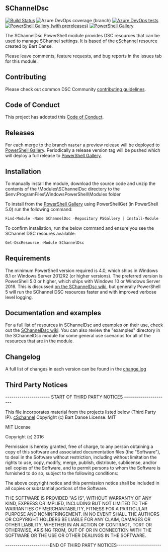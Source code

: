 ## SChannelDsc

[![Build Status](https://dev.azure.com/dsccommunity/SChannelDsc/_apis/build/status/dsccommunity.SChannelDsc?branchName=master)](https://dev.azure.com/dsccommunity/SChannelDsc/_build/latest?definitionId=32&branchName=master)
![Azure DevOps coverage (branch)](https://img.shields.io/azure-devops/coverage/dsccommunity/SChannelDsc/32/master)
[![Azure DevOps tests](https://img.shields.io/azure-devops/tests/dsccommunity/SChannelDsc/32/master)](https://dsccommunity.visualstudio.com/SChannelDsc/_test/analytics?definitionId=32&contextType=build)
[![PowerShell Gallery (with prereleases)](https://img.shields.io/powershellgallery/vpre/SChannelDsc?label=SChannelDsc%20Preview)](https://www.powershellgallery.com/packages/SChannelDsc/)
[![PowerShell Gallery](https://img.shields.io/powershellgallery/v/SChannelDsc?label=SChannelDsc)](https://www.powershellgallery.com/packages/SChannelDsc/)

The SChannelDsc PowerShell module provides DSC resources that can be used to
manage SChannel settings. It is based of the [cSchannel](https://github.com/bdanse/cSchannel)
resource created by Bart Danse.

Please leave comments, feature requests, and bug reports in the issues tab for
this module.

## Contributing

Please check out common DSC Community [contributing guidelines](https://dsccommunity.org/guidelines/contributing).

## Code of Conduct

This project has adopted this [Code of Conduct](CODE_OF_CONDUCT.md).

## Releases

For each merge to the branch `master` a preview release will be
deployed to [PowerShell Gallery](https://www.powershellgallery.com/).
Periodically a release version tag will be pushed which will deploy a
full release to [PowerShell Gallery](https://www.powershellgallery.com/).

## Installation

To manually install the module, download the source code and unzip the contents
of the \Modules\SChannelDsc directory to the
$env:ProgramFiles\WindowsPowerShell\Modules folder

To install from the [PowerShell Gallery](https://www.powershellgallery.com/packages/SChannelDsc)
using PowerShellGet (in PowerShell 5.0) run the following command:

```PowerShell
Find-Module -Name SChannelDsc -Repository PSGallery | Install-Module
```

To confirm installation, run the below command and ensure you see the
SChannel DSC resoures available:

```PowerShell
Get-DscResource -Module SChannelDsc
```

## Requirements

The minimum PowerShell version required is 4.0, which ships in Windows 8.1
or Windows Server 2012R2 (or higher versions). The preferred version is
PowerShell 5.0 or higher, which ships with Windows 10 or Windows Server 2016.
This is discussed [on the SChannelDsc wiki](https://github.com/dsccommunity/SChannelDsc/wiki/Remote%20sessions%20and%20the%20InstallAccount%20variable),
but generally PowerShell 5 will run the SChannel DSC resources faster and
with improved verbose level logging.

## Documentation and examples

For a full list of resources in SChannelDsc and examples on their use, check
out the [SChannelDsc wiki](https://github.com/dsccommunity/SChannelDsc/wiki).
You can also review the "examples" directory in the SChannelDsc module for
some general use scenarios for all of the resources that are in the module.

## Changelog

A full list of changes in each version can be found in the
[change log](CHANGELOG.md)

## Third Party Notices

\---------------------- START OF THIRD PARTY NOTICES ----------------------

This file incorporates material from the projects listed below (Third Party IP).
[cSchannel](https://github.com/bdanse/cSchannel)
Copyright (c) Bart Danse
License: MIT

MIT License

Copyright (c) 2016

Permission is hereby granted, free of charge, to any person obtaining a copy
of this software and associated documentation files (the "Software"), to deal
in the Software without restriction, including without limitation the rights
to use, copy, modify, merge, publish, distribute, sublicense, and/or sell
copies of the Software, and to permit persons to whom the Software is
furnished to do so, subject to the following conditions:

The above copyright notice and this permission notice shall be included in all
copies or substantial portions of the Software.

THE SOFTWARE IS PROVIDED "AS IS", WITHOUT WARRANTY OF ANY KIND, EXPRESS OR
IMPLIED, INCLUDING BUT NOT LIMITED TO THE WARRANTIES OF MERCHANTABILITY,
FITNESS FOR A PARTICULAR PURPOSE AND NONINFRINGEMENT. IN NO EVENT SHALL THE
AUTHORS OR COPYRIGHT HOLDERS BE LIABLE FOR ANY CLAIM, DAMAGES OR OTHER
LIABILITY, WHETHER IN AN ACTION OF CONTRACT, TORT OR OTHERWISE, ARISING FROM,
OUT OF OR IN CONNECTION WITH THE SOFTWARE OR THE USE OR OTHER DEALINGS IN THE
SOFTWARE.

\----------------------END OF THIRD PARTY NOTICES----------------------
